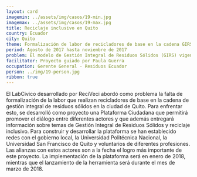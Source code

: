 ```yaml
---
layout: card
imagemin: ../assets/img/casos/19-min.jpg
imagemax: ../assets/img/casos/19-max.jpg
title: Reciclaje inclusivo en Quito
country: Ecuador
city: Quito
theme: Formalización de labor de recicladores de base en la cadena GIRS en Quito
period: Agosto de 2017 hasta noviembre de 2017
problem: El modelo de Gestión Integral de Residuos Sólidos (GIRS) vigente en el Distrito Metropolitano de Quito (DMQ) reconoce a recicladores de base, sin embargo, no fomenta la participación ciudadana en temas de reciclaje y no incluye la valorización del trabajo de recicladores de base como la prestación de un servicio.
facilitator: Proyecto guiado por Paula Guerra
occupation: Gerente General - Residuos Ecuador
person: ../img/19-person.jpg
ribbon: true
---
```


El LabCivico desarrollado por ReciVeci abordó como problema la falta de formalización de la labor que realizan recicladores de base en la cadena de gestión integral de residuos sólidos en la ciudad de Quito. Para enfrentar esto, se desarrolló como proyecto una Plataforma Ciudadana que permitirá promover el diálogo entre diferentes actores y que además entregará información sobre temas de Gestión Integral de Residuos Sólidos y reciclaje inclusivo. Para construir y desarrollar la plataforma se han establecido redes con el gobierno local, la Universidad Politécnica Nacional, la Universidad San Francisco de Quito y voluntarios de diferentes profesiones. Las alianzas con estos actores son a la fecha el logro más importante de este proyecto. La implementación de la plataforma será en enero de 2018, mientras que el lanzamiento de la herramienta será durante el mes de marzo de 2018.
